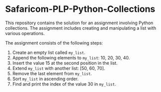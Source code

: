 # Safaricom-PLP-Python-Collections

This repository contains the solution for an assignment involving Python collections. The assignment includes creating and manipulating a list with various operations.

The assignment consists of the following steps:

1. Create an empty list called `my_list`.
2. Append the following elements to `my_list`: 10, 20, 30, 40.
3. Insert the value 15 at the second position in the list.
4. Extend `my_list` with another list: [50, 60, 70].
5. Remove the last element from `my_list`.
6. Sort `my_list` in ascending order.
7. Find and print the index of the value 30 in `my_list`.

